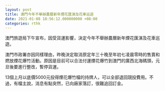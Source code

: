 ```yaml
---
layout: post
title: 澳門今年不舉辦農曆新年煙花匯演及花車巡遊
date: 2021-01-08 18:56:12.000000000 +08:00
categories: rthk
---
```


澳門旅遊局下午宣布，因受貨運影響，決定今年不舉辦農曆新年煙花匯演及花車巡遊。

澳門市政署亦因同樣理由，昨晚決定取消原定年三十晚至年初七凌晨零時的售賣和燃放煙花爆竹活動。原因是目前可以合法付運煙花爆竹到澳門的廣西北海碼頭，元旦後要進行整改，暫停貨運。

13個上月以底價5000元投得煙花爆竹檔的持牌人，可以全部退回競投費用。不過，有檔主說，消息有點突然，已向廠家落訂，很難追回訂金。
